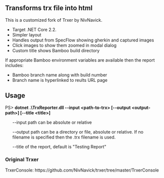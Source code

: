 
<h2>Transforms trx file into html</h2>

<p>This is a customized fork of Trxer by NivNavick.</p>

<ul>
  <li>Target .NET Core 2.2.</li>
  <li>Simpler layout</li>
  <li>Handles output from SpecFlow showing gherkin and captured images</li>
  <li>Click images to show them zoomed in modal dialog</li>
  <li>Custom title shows Bamboo build directory</li>
</ul>

<p>If appropriate Bamboo environment variables are available then the report includes:</p>

<ul>
  <li>Bamboo branch name along with build number</li>
  <li>Branch name is hyperlinked to reults URL page</li>
</ul>

<h2>Usage</h2>

PS> <b>dotnet .\TrxReporter.dll --input &lt;path-to-trx&gt; [--output &lt;output-path&gt;] [--title &lt;title&gt;]</b>

<ul>
--input path can be absolute or relative


--output path can be a directory or file, absolute or relative. If no filename is specified then the .trx filename is used.

--title of the report, default is "Testing Report"
</ul>

<h3>Original Trxer</h3>
<p>TrxerConsole: https://github.com/NivNavick/trxer/tree/master/TrxerConsole</p>


